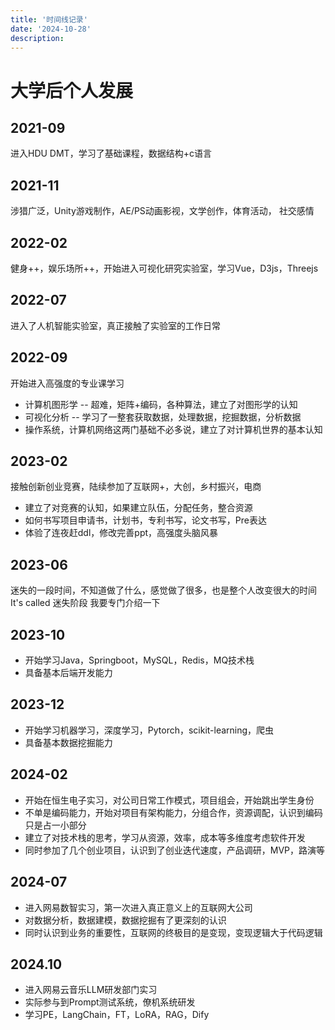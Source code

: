 ```yaml
---
title: '时间线记录'
date: '2024-10-28'
description: 
---
```


# 大学后个人发展

## 2021-09
进入HDU DMT，学习了基础课程，数据结构+c语言
## 2021-11
涉猎广泛，Unity游戏制作，AE/PS动画影视，文学创作，体育活动， 社交感情
## 2022-02
健身++，娱乐场所++，开始进入可视化研究实验室，学习Vue，D3js，Threejs
## 2022-07
进入了人机智能实验室，真正接触了实验室的工作日常
## 2022-09
开始进入高强度的专业课学习
- 计算机图形学 -- 超难，矩阵+编码，各种算法，建立了对图形学的认知
- 可视化分析 -- 学习了一整套获取数据，处理数据，挖掘数据，分析数据
- 操作系统，计算机网络这两门基础不必多说，建立了对计算机世界的基本认知

## 2023-02
接触创新创业竞赛，陆续参加了互联网+，大创，乡村振兴，电商
- 建立了对竞赛的认知，如果建立队伍，分配任务，整合资源
- 如何书写项目申请书，计划书，专利书写，论文书写，Pre表达
- 体验了连夜赶ddl，修改完善ppt，高强度头脑风暴

## 2023-06
迷失的一段时间，不知道做了什么，感觉做了很多，也是整个人改变很大的时间
It's called 迷失阶段
我要专门介绍一下

## 2023-10
- 开始学习Java，Springboot，MySQL，Redis，MQ技术栈
- 具备基本后端开发能力

## 2023-12
- 开始学习机器学习，深度学习，Pytorch，scikit-learning，爬虫
- 具备基本数据挖掘能力

## 2024-02
- 开始在恒生电子实习，对公司日常工作模式，项目组会，开始跳出学生身份
- 不单是编码能力，开始对项目有架构能力，分组合作，资源调配，认识到编码只是占一小部分
- 建立了对技术栈的思考，学习从资源，效率，成本等多维度考虑软件开发
- 同时参加了几个创业项目，认识到了创业迭代速度，产品调研，MVP，路演等

## 2024-07
- 进入网易数智实习，第一次进入真正意义上的互联网大公司
- 对数据分析，数据建模，数据挖掘有了更深刻的认识
- 同时认识到业务的重要性，互联网的终极目的是变现，变现逻辑大于代码逻辑

## 2024.10
- 进入网易云音乐LLM研发部门实习
- 实际参与到Prompt测试系统，僚机系统研发
- 学习PE，LangChain，FT，LoRA，RAG，Dify
